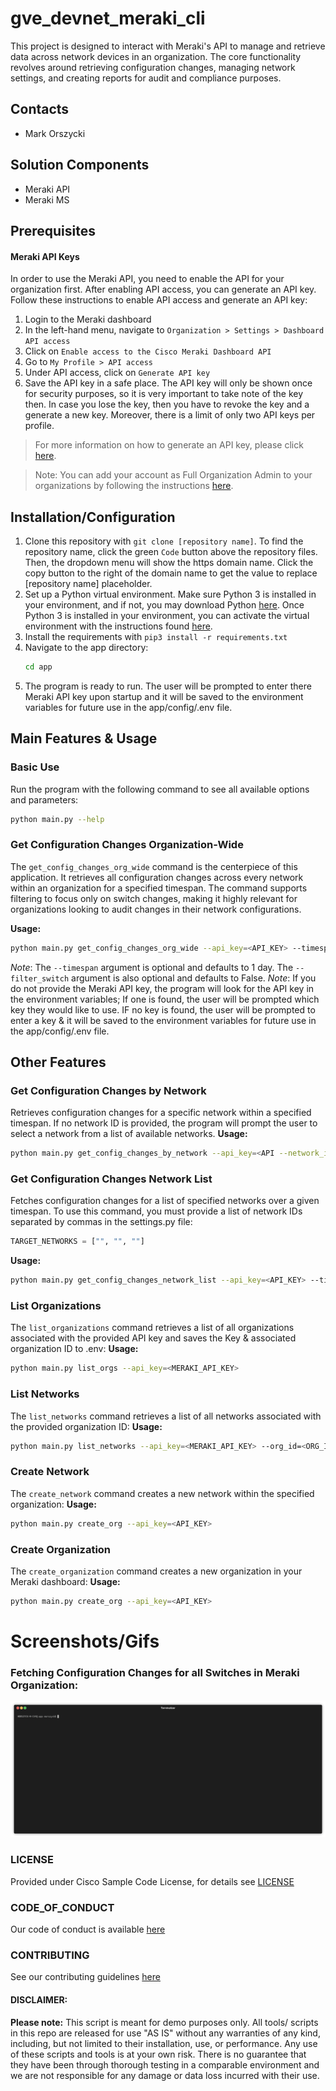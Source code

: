 # gve_devnet_meraki_cli
This project is designed to interact with Meraki's API to manage and retrieve data across network devices in an organization. 
The core functionality revolves around retrieving configuration changes, managing network settings, and creating reports for audit and compliance purposes.


## Contacts
* Mark Orszycki

## Solution Components
* Meraki API
* Meraki MS

## Prerequisites
#### Meraki API Keys
In order to use the Meraki API, you need to enable the API for your organization first. After enabling API access, you can generate an API key. Follow these instructions to enable API access and generate an API key:
1. Login to the Meraki dashboard
2. In the left-hand menu, navigate to `Organization > Settings > Dashboard API access`
3. Click on `Enable access to the Cisco Meraki Dashboard API`
4. Go to `My Profile > API access`
5. Under API access, click on `Generate API key`
6. Save the API key in a safe place. The API key will only be shown once for security purposes, so it is very important to take note of the key then. In case you lose the key, then you have to revoke the key and a generate a new key. Moreover, there is a limit of only two API keys per profile.

> For more information on how to generate an API key, please click [here](https://developer.cisco.com/meraki/api-v1/#!authorization/authorization). 

> Note: You can add your account as Full Organization Admin to your organizations by following the instructions [here](https://documentation.meraki.com/General_Administration/Managing_Dashboard_Access/Managing_Dashboard_Administrators_and_Permissions).

## Installation/Configuration
1. Clone this repository with `git clone [repository name]`. To find the repository name, click the green `Code` button above the repository files. Then, the dropdown menu will show the https domain name. Click the copy button to the right of the domain name to get the value to replace [repository name] placeholder.
2. Set up a Python virtual environment. Make sure Python 3 is installed in your environment, and if not, you may download Python [here](https://www.python.org/downloads/). Once Python 3 is installed in your environment, you can activate the virtual environment with the instructions found [here](https://docs.python.org/3/tutorial/venv.html).
3. Install the requirements with `pip3 install -r requirements.txt`
4. Navigate to the app directory: 
    ```bash
    cd app
    ```
5. The program is ready to run. The user will be prompted to enter there Meraki API key upon startup and it will be saved to the environment variables for future use in the app/config/.env file.
   
## Main Features & Usage
### Basic Use
Run the program with the following command to see all available options and parameters:
```bash
python main.py --help
```
### Get Configuration Changes Organization-Wide
The `get_config_changes_org_wide` command is the centerpiece of this application. 
It retrieves all configuration changes across every network within an organization for a specified timespan. 
The command supports filtering to focus only on switch changes, making it highly relevant for organizations looking to audit changes in their network configurations.

**Usage:**
```bash
python main.py get_config_changes_org_wide --api_key=<API_KEY> --timespan=<TIMESPAN> --filter_switch
```

*Note*: The `--timespan` argument is optional and defaults to 1 day. The `--filter_switch` argument is also optional and defaults to False. 
*Note*: If you do not provide the Meraki API key, the program will look for the API key in the environment variables; If one is found, the user will be prompted
which key they would like to use. IF no key is found, the user will be prompted to enter a key & it will be saved to the environment variables for future use in the app/config/.env file.


## Other Features
### Get Configuration Changes by Network
Retrieves configuration changes for a specific network within a specified timespan. If no network ID is provided, the program will prompt the user to select a network from a list of available networks.
**Usage:**
```bash
python main.py get_config_changes_by_network --api_key=<API --network_id=<NETWORK_ID> --timespan=<TIMESPAN>
```

### Get Configuration Changes Network List
Fetches configuration changes for a list of specified networks over a given timespan. To use this command, you must provide a list of network IDs separated by commas in the settings.py file:
```python
TARGET_NETWORKS = ["", "", ""]
```
**Usage:**
```bash
python main.py get_config_changes_network_list --api_key=<API_KEY> --timespan=<TIMESPAN> --t0=<START_TIME> --t1=<END_TIME> --filter_switch
```     


### List Organizations
The `list_organizations` command retrieves a list of all organizations associated with the provided API key and saves the Key & associated organization ID to .env:
**Usage:**
```bash
python main.py list_orgs --api_key=<MERAKI_API_KEY>
```

### List Networks
The `list_networks` command retrieves a list of all networks associated with the provided organization ID:
**Usage:**
```bash
python main.py list_networks --api_key=<MERAKI_API_KEY> --org_id=<ORG_ID>
``` 

### Create Network
The `create_network` command creates a new network within the specified organization:
**Usage:**
```bash
python main.py create_org --api_key=<API_KEY>
```

### Create Organization
The `create_organization` command creates a new organization in your Meraki dashboard:
**Usage:**
```bash
python main.py create_org --api_key=<API_KEY>
```


# Screenshots/Gifs
### Fetching Configuration Changes for all Switches in Meraki Organization: <br>
![/IMAGES/main.gif](/IMAGES/main.gif)<br>

### LICENSE

Provided under Cisco Sample Code License, for details see [LICENSE](LICENSE.md)

### CODE_OF_CONDUCT

Our code of conduct is available [here](CODE_OF_CONDUCT.md)

### CONTRIBUTING

See our contributing guidelines [here](CONTRIBUTING.md)

#### DISCLAIMER:
<b>Please note:</b> This script is meant for demo purposes only. All tools/ scripts in this repo are released for use "AS IS" without any warranties of any kind, including, but not limited to their installation, use, or performance. Any use of these scripts and tools is at your own risk. There is no guarantee that they have been through thorough testing in a comparable environment and we are not responsible for any damage or data loss incurred with their use.






